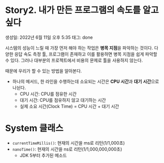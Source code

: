 # Story2. 내가 만든 프로그램의 속도를 알고 싶다

생성일: 2022년 6월 11일 오후 5:35
태그: done

시스템의 성능이 느릴 때 가장 먼저 해야 하는 작업은 **병목 지점**을 파악하는 것이다. 다양한 응답 속도 측정 툴, 프로그램이 존재하고 이를 활용하면 병목 지점을 쉽게 파악할 수 있다. 그러나 대부분의 프로젝트에서 비용의 문제로 툴을 사용하지 않는다. 

때문에 우리가 할 수 있는 방법을 알아본다.

- 하나의 메서드, 한 라인을 수행하는데 소요되는 시간은 **CPU 시간**과 **대기 시간**으로 나뉜다.
    - CPU 시간: CPU를 점유한 시간
    - 대기 시간: CPU를 점유하지 않고 대기하는 시간
    - 실제 소요 시간(Clock Time) = CPU 시간 + 대기 시간

# System 클래스

- `currentTimeMillis()`: 현재의 시간을 ms로 리턴(1/1,000초)
- `nanoTime()`: 현재의 시간을 ns로 리턴(1/1,000,000,000초)
    - JDK 5부터 추가된 메소드